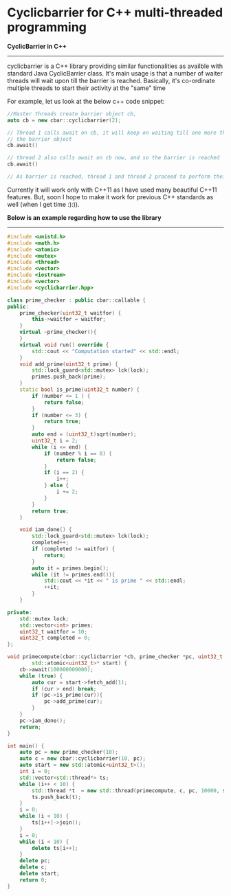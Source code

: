 Cyclicbarrier for C++ multi-threaded programming
================================================

**CyclicBarrier in C++**

-----------------------
cyclicbarrier is a C++ library providing similar functionalities as availble with standard Java
CyclicBarrier class. It's main usage is that a number of waiter threads will wait upon till the 
barrier is reached. Basically, it's co-ordinate multiple threads to start their activity at the
"same" time

For example, let us look at the below c++ code snippet:

```c++
//Master threads create barrier object cb, 
auto cb = new cbar::cyclicbarrier(2);

// Thread 1 calls await on cb, it will keep on waiting till one more thread calls await on 
// the barrier object
cb.await()

// thread 2 also calls await on cb now, and so the barrier is reached
cb.await()

// As barrier is reached, thread 1 and thread 2 proceed to perform their duties...

```

Currently it will work only with C++11 as I have used many beautiful C++11 features. But, soon I hope to
make it work for previous C++ standards as well (when I get time :):)).

**Below is an example regarding how to use the library**

---

```c++
#include <unistd.h>
#include <math.h>
#include <atomic>
#include <mutex>
#include <thread>
#include <vector>
#include <iostream>
#include <vector>
#include <cyclicbarrier.hpp>

class prime_checker : public cbar::callable {
public:
    prime_checker(uint32_t waitfor) {
        this->waitfor = waitfor;
    }
    virtual ~prime_checker(){
    }
    virtual void run() override {
        std::cout << "Computation started" << std::endl;
    }
    void add_prime(uint32_t prime) {
        std::lock_guard<std::mutex> lck(lock);
        primes.push_back(prime);
    }
    static bool is_prime(uint32_t number) {
        if (number <= 1 ) {
            return false;
        }
        if (number <= 3) {
            return true;
        }
        auto end = (uint32_t)sqrt(number);
        uint32_t i = 2;
        while (i <= end) {
            if (number % i == 0) {
                return false;
            }
            if (i == 2) {
                i++;
            } else {
                i += 2;
            }
        }
        return true;
    }

    void iam_done() {
        std::lock_guard<std::mutex> lck(lock);
        completed++;
        if (completed != waitfor) {
            return;
        }
        auto it = primes.begin();
        while (it != primes.end()){
            std::cout << *it << " is prime " << std::endl;
            ++it;
        }
    }

private:
    std::mutex lock;
    std::vector<int> primes; 
    uint32_t waitfor = 10;
    uint32_t completed = 0;
};

void primecompute(cbar::cyclicbarrier *cb, prime_checker *pc, uint32_t end,
        std::atomic<uint32_t>* start) {
    cb->await(100000000000);
    while (true) {
        auto cur = start->fetch_add(1);
        if (cur > end) break;
        if (pc->is_prime(cur)){
            pc->add_prime(cur);
        }
    }
    pc->iam_done();
    return;
}

int main() {
    auto pc = new prime_checker(10);
    auto c = new cbar::cyclicbarrier(10, pc);
    auto start = new std::atomic<uint32_t>();
    int i = 0;
    std::vector<std::thread*> ts;
    while (i++ < 10) {
        std::thread *t  = new std::thread(primecompute, c, pc, 10000, start);
        ts.push_back(t);
    }
    i = 0;
    while (i < 10) {
        ts[i++]->join();
    }
    i = 0;
    while (i < 10) {
        delete ts[i++];
    }
    delete pc;
    delete c;
    delete start;
    return 0;
}

```
